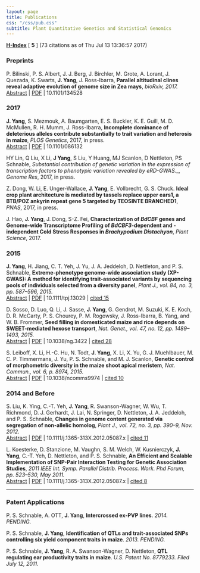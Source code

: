 ```yaml
---
layout: page
title: Publications
css: "/css/pub.css"
subtitle: Plant Quantitative Genetics and Statistical Genomics
---
```




__[H-Index](https://scholar.google.com/citations?hl=en&user=2CiKnzkAAAAJ)__ [ __5__ ] (73 citations as of Thu Jul 13 13:36:57 2017)  

### Preprints


P. Bilinski, P. S. Albert, J. J. Berg, J. Birchler, M. Grote, A. Lorant, J. Quezada, K. Swarts, __J. Yang__, J. Ross-Ibarra, __Parallel altitudinal clines reveal adaptive evolution of genome size in Zea mays__, *bioRxiv, 2017.*  
[Abstract](http://biorxiv.org/content/early/2017/05/05/134528) | [PDF](http://biorxiv.org/content/early/2017/05/05/134528.full.pdf) | 10.1101/134528 




### 2017

__J. Yang__, S. Mezmouk, A. Baumgarten, E. S. Buckler, K. E. Guill, M. D. McMullen, R. H. Mumm, J. Ross-Ibarra, __Incomplete dominance of deleterious alleles contribute substantially to trait variation and heterosis in maize__, *PLOS Genetics*, 2017, in press.  
[Abstract](http://biorxiv.org/content/early/2016/11/07/086132) | [PDF](http://biorxiv.org/content/biorxiv/early/2016/11/07/086132.full.pdf) | 10.1101/086132 

HY Lin, Q Liu, X Li, __J Yang__, S Liu, Y Huang, MJ Scanlon, D Nettleton, PS Schnable, __Substantial contribution of genetic variation in the expression of transcription factors to phenotypic variation revealed by eRD-GWAS_.__, *Genome Res*, 2017, in press.

Z. Dong, W. Li, E. Unger-Wallace, __J. Yang__, E. Vollbrecht, G. S. Chuck. __Ideal crop plant architecture is mediated by tassels replace upper ears1, a BTB/POZ ankyrin repeat gene 5 targeted by TEOSINTE BRANCHED1__, *PNAS*, 2017, in press.

J. Hao, __J. Yang__, J. Dong, S-Z. Fei, __Characterization of *BdCBF* genes and Genome-wide Transcriptome Profiling of *BdCBF3*-dependent and -independent Cold Stress Responses in *Brachypodium Distachyon*__, *Plant Science*, 2017.  

### 2015

__J. Yang__, H. Jiang, C. T. Yeh, J. Yu, J. A. Jeddeloh, D. Nettleton, and P. S. Schnable, __Extreme-phenotype genome-wide association study (XP-GWAS): A method for identifying trait-associated variants by sequencing pools of individuals selected from a diversity panel__, *Plant J., vol. 84, no. 3, pp. 587–596, 2015.*  
[Abstract](http://doi.wiley.com/10.1111/tpj.13029) | [PDF](http://onlinelibrary.wiley.com/doi/10.1111/tpj.13029/epdf) | 10.1111/tpj.13029 | [cited 15](https://scholar.google.com/scholar?oi=bibs&hl=en&cites=4727081806497409997&as_sdt=5)

D. Sosso, D. Luo, Q. Li, J. Sasse, __J. Yang__, G. Gendrot, M. Suzuki, K. E. Koch, D. R. McCarty, P. S. Chourey, P. M. Rogowsky, J. Ross-Ibarra, B. Yang, and W. B. Frommer, __Seed filling in domesticated maize and rice depends on SWEET-mediated hexose transport__, *Nat. Genet., vol. 47, no. 12, pp. 1489–1493, 2015.*  
[Abstract](http://www.nature.com/ng/journal/v47/n12/full/ng.3422.html) | [PDF](http://www.nature.com/ng/journal/v47/n12/pdf/ng.3422.pdf) | 10.1038/ng.3422 | [cited 28](https://scholar.google.com/scholar?oi=bibs&hl=en&cites=14940779386657346302&as_sdt=5)

S. Leiboff, X. Li, H.-C. Hu, N. Todt, __J. Yang__, X. Li, X. Yu, G. J. Muehlbauer, M. C. P. Timmermans, J. Yu, P. S. Schnable, and M. J. Scanlon, __Genetic control of morphometric diversity in the maize shoot apical meristem__, *Nat. Commun., vol. 6, p. 8974, 2015.*  
[Abstract](http://www.nature.com/ncomms/2015/151120/ncomms9974/full/ncomms9974.html) | [PDF](http://www.nature.com/ncomms/2015/151120/ncomms9974/pdf/ncomms9974.pdf) | 10.1038/ncomms9974 | [cited 10](https://scholar.google.com/scholar?oi=bibs&hl=en&cites=15673008105270802385&as_sdt=5)


### 2014 and Before

S. Liu, K. Ying, C.-T. Yeh, __J. Yang__, R. Swanson-Wagner, W. Wu, T. Richmond, D. J. Gerhardt, J. Lai, N. Springer, D. Nettleton, J. A. Jeddeloh, and P. S. Schnable, __Changes in genome content generated via segregation of non-allelic homolog__, *Plant J., vol. 72, no. 3, pp. 390–9, Nov. 2012.*  
[Abstract](http://onlinelibrary.wiley.com/doi/10.1111/j.1365-313X.2012.05087.x/abstract) | [PDF](http://onlinelibrary.wiley.com/doi/10.1111/j.1365-313X.2012.05087.x/epdf) | 10.1111/j.1365-313X.2012.05087.x | [cited 11](https://scholar.google.com/scholar?oi=bibs&hl=en&cites=12628450597487851072&as_sdt=5)


L. Koesterke, D. Stanzione, M. Vaughn, S. M. Welch, W. Kusnierczyk, __J. Yang__, C.-T. Yeh, D. Nettleton, and P. S. Schnable, __An Efficient and Scalable Implementation of SNP-Pair Interaction Testing for Genetic Association Studies__, *2011 IEEE Int. Symp. Parallel Distrib. Process. Work. Phd Forum, pp. 523–530, May 2011.*  
[Abstract](http://ieeexplore.ieee.org/document/6008872/?arnumber=6008872) | [PDF](http://ieeexplore.ieee.org/stamp/stamp.jsp?arnumber=6008872) | 10.1111/j.1365-313X.2012.05087.x | [cited 8](https://scholar.google.com/scholar?oi=bibs&hl=en&cites=15468679869872245348&as_sdt=5)

------------------------

### Patent Applications

P. S. Schnable, A. OTT, __J. Yang__, __Intercrossed ex-PVP lines__.  *2014. PENDING.*

P. S. Schnable, __J. Yang__, __Identification of QTLs and trait-associated SNPs controlling six yield component traits in maize__. *2013. PENDING.*

P. S. Schnable, __J. Yang__, R. A. Swanson-Wagner, D. Nettleton, __QTL regulating ear productivity traits in maize__. *U.S. Patent No. 8779233. Filed July 12, 2011.*




